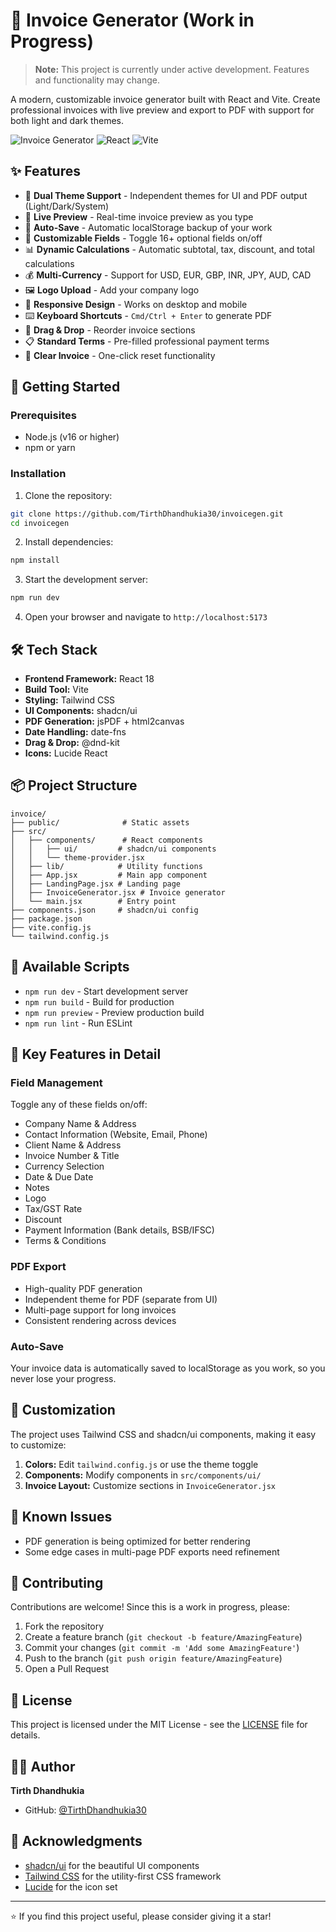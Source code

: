 # 🚧 Invoice Generator (Work in Progress)

> **Note:** This project is currently under active development. Features and functionality may change.

A modern, customizable invoice generator built with React and Vite. Create professional invoices with live preview and export to PDF with support for both light and dark themes.

![Invoice Generator](https://img.shields.io/badge/status-under%20development-yellow)
![React](https://img.shields.io/badge/React-18+-blue)
![Vite](https://img.shields.io/badge/Vite-5+-646CFF)

## ✨ Features

- 🎨 **Dual Theme Support** - Independent themes for UI and PDF output (Light/Dark/System)
- 📄 **Live Preview** - Real-time invoice preview as you type
- 💾 **Auto-Save** - Automatic localStorage backup of your work
- 🔧 **Customizable Fields** - Toggle 16+ optional fields on/off
- 📊 **Dynamic Calculations** - Automatic subtotal, tax, discount, and total calculations
- 💰 **Multi-Currency** - Support for USD, EUR, GBP, INR, JPY, AUD, CAD
- 🖼️ **Logo Upload** - Add your company logo
- 📱 **Responsive Design** - Works on desktop and mobile
- ⌨️ **Keyboard Shortcuts** - `Cmd/Ctrl + Enter` to generate PDF
- 🔀 **Drag & Drop** - Reorder invoice sections
- 📋 **Standard Terms** - Pre-filled professional payment terms
- 🧹 **Clear Invoice** - One-click reset functionality

## 🚀 Getting Started

### Prerequisites

- Node.js (v16 or higher)
- npm or yarn

### Installation

1. Clone the repository:
```bash
git clone https://github.com/TirthDhandhukia30/invoicegen.git
cd invoicegen
```

2. Install dependencies:
```bash
npm install
```

3. Start the development server:
```bash
npm run dev
```

4. Open your browser and navigate to `http://localhost:5173`

## 🛠️ Tech Stack

- **Frontend Framework:** React 18
- **Build Tool:** Vite
- **Styling:** Tailwind CSS
- **UI Components:** shadcn/ui
- **PDF Generation:** jsPDF + html2canvas
- **Date Handling:** date-fns
- **Drag & Drop:** @dnd-kit
- **Icons:** Lucide React

## 📦 Project Structure

```
invoice/
├── public/              # Static assets
├── src/
│   ├── components/      # React components
│   │   ├── ui/         # shadcn/ui components
│   │   └── theme-provider.jsx
│   ├── lib/            # Utility functions
│   ├── App.jsx         # Main app component
│   ├── LandingPage.jsx # Landing page
│   ├── InvoiceGenerator.jsx # Invoice generator
│   └── main.jsx        # Entry point
├── components.json     # shadcn/ui config
├── package.json
├── vite.config.js
└── tailwind.config.js
```

## 🎯 Available Scripts

- `npm run dev` - Start development server
- `npm run build` - Build for production
- `npm run preview` - Preview production build
- `npm run lint` - Run ESLint

## 🔑 Key Features in Detail

### Field Management
Toggle any of these fields on/off:
- Company Name & Address
- Contact Information (Website, Email, Phone)
- Client Name & Address
- Invoice Number & Title
- Currency Selection
- Date & Due Date
- Notes
- Logo
- Tax/GST Rate
- Discount
- Payment Information (Bank details, BSB/IFSC)
- Terms & Conditions

### PDF Export
- High-quality PDF generation
- Independent theme for PDF (separate from UI)
- Multi-page support for long invoices
- Consistent rendering across devices

### Auto-Save
Your invoice data is automatically saved to localStorage as you work, so you never lose your progress.

## 🎨 Customization

The project uses Tailwind CSS and shadcn/ui components, making it easy to customize:

1. **Colors:** Edit `tailwind.config.js` or use the theme toggle
2. **Components:** Modify components in `src/components/ui/`
3. **Invoice Layout:** Customize sections in `InvoiceGenerator.jsx`

## 🐛 Known Issues

- PDF generation is being optimized for better rendering
- Some edge cases in multi-page PDF exports need refinement

## 🤝 Contributing

Contributions are welcome! Since this is a work in progress, please:

1. Fork the repository
2. Create a feature branch (`git checkout -b feature/AmazingFeature`)
3. Commit your changes (`git commit -m 'Add some AmazingFeature'`)
4. Push to the branch (`git push origin feature/AmazingFeature`)
5. Open a Pull Request

## 📝 License

This project is licensed under the MIT License - see the [LICENSE](LICENSE) file for details.

## 👨‍💻 Author

**Tirth Dhandhukia**

- GitHub: [@TirthDhandhukia30](https://github.com/TirthDhandhukia30)

## 🙏 Acknowledgments

- [shadcn/ui](https://ui.shadcn.com/) for the beautiful UI components
- [Tailwind CSS](https://tailwindcss.com/) for the utility-first CSS framework
- [Lucide](https://lucide.dev/) for the icon set

---

⭐ If you find this project useful, please consider giving it a star!
